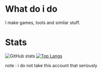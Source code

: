 # What do i do
I make games, tools and similar stuff.

# Stats
![GitHub stats](https://github-readme-stats.vercel.app/api?username=TiredGui&theme=tokyonight&show_icons=true)
[![Top Langs](https://github-readme-stats.vercel.app/api/top-langs/?username=TiredGui&exclude_repo=stuff&theme=tokyonight&layout=compact)](https://github.com/anuraghazra/github-readme-stats)

note : i do not take this account that seriously
